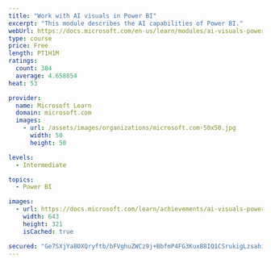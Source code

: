 ```yaml
---
title: "Work with AI visuals in Power BI"
excerpt: "This module describes the AI capabilities of Power BI."
webUrl: https://docs.microsoft.com/en-us/learn/modules/ai-visuals-power-bi/
type: course
price: Free
length: PT1H1M
ratings:
  count: 384
  average: 4.658854
heat: 53

provider:
  name: Microsoft Learn
  domain: microsoft.com
  images:
    - url: /assets/images/organizations/microsoft.com-50x50.jpg
      width: 50
      height: 50

levels:
  - Intermediate

topics:
  - Power BI

images:
  - url: https://docs.microsoft.com/learn/achievements/ai-visuals-power-bi-social.png
    width: 643
    height: 321
    isCached: true

secured: "Ge7SXjYa8OXQryftb/bFVghuZWCz9j+BbfmP4FG3KuxB8IQ1CSrukigLzsahixgxVxb/CZMkkDmquRWPRNhF2fQHsJnI9bkLAYKr5WZ8fP19JPuwdZhixG5OtCSAbYF+Or4DZcl182NmdmIDa7WUxBvkmYbtjxO1moAcANO+DVY35R1+BYRvNtp3tK0ER0qpaqWp9hmsgCD8hxYsYpuhGXfdyjaRWqFAFZxlQ9VuYdbIC98P6ENMPBvCVKoDJ7H2k/tc3GJa4eJmuauAWchyb9euDv6XnS6zXi+xxk84SgftVjMk4JTfdXjxC4nXmKcxPGBkvG9Q1PhuD7vcAubBHNftJ9RhAKcGNdl92RUIC630tvwTN0xuXeHoSnXyMP5pJUHp9SS7hCQDRwDmeuyoOELfNijlcKf62/FYMWGp4i4=;ya6LUbgwkmEAVG7VeB/Xew=="
---
```


